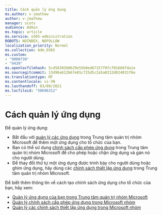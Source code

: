 ```yaml
---
title: Cách quản lý ứng dụng
ms.author: v-jmathew
author: v-jmathew
manager: scotv
audience: Admin
ms.topic: article
ms.service: o365-administration
ROBOTS: NOINDEX, NOFOLLOW
localization_priority: Normal
ms.collection: Adm_O365
ms.custom:
- "9000730"
- "9439"
ms.openlocfilehash: 5cd58303b0629e55b0ed67157f9fcf01668fda1e
ms.sourcegitcommit: 13d96a612b67e01c725d5c2a5a0212d824031f6e
ms.translationtype: MT
ms.contentlocale: vi-VN
ms.lasthandoff: 03/09/2021
ms.locfileid: "50696312"
---
```

# <a name="how-to-manage-an-app"></a>Cách quản lý ứng dụng

Để quản lý ứng dụng:

- Bắt đầu với [quản lý các ứng dụng](https://admin.teams.microsoft.com/policies/manage-apps) trong Trung tâm quản trị nhóm Microsoft để thêm một ứng dụng cho tổ chức của bạn.
- Bạn có thể sử dụng [chính sách cấp phép ứng dụng](https://admin.teams.microsoft.com/policies/app-permission) trong Trung tâm quản trị nhóm Microsoft để cho phép hoặc chặn ứng dụng và gán nó cho người dùng.
- Để thay đổi thứ tự một ứng dụng được trình bày cho người dùng hoặc ghim ứng dụng, hãy dùng các [chính sách thiết lập ứng dụng](https://admin.teams.microsoft.com/policies/app-setup) trong Trung tâm quản trị nhóm Microsoft.

Để biết thêm thông tin về cách tạo chính sách ứng dụng cho tổ chức của bạn, hãy xem:

- [Quản lý ứng dụng của bạn trong Trung tâm quản trị nhóm Microsoft](https://docs.microsoft.com/MicrosoftTeams/manage-apps)
- [Quản lý chính sách cấp phép ứng dụng trong Microsoft nhóm](https://docs.microsoft.com/microsoftteams/teams-app-permission-policies)
- [Quản lý các chính sách thiết lập ứng dụng trong Microsoft nhóm](https://docs.microsoft.com/microsoftteams/teams-app-setup-policies)

